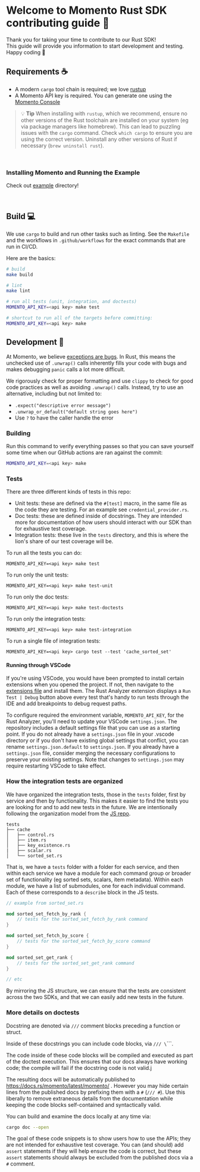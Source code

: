 # Welcome to Momento Rust SDK contributing guide :wave:

Thank you for taking your time to contribute to our Rust SDK!
<br/>
This guide will provide you information to start development and testing.
<br/>
Happy coding :dancer:
<br/>

## Requirements :coffee:

- A modern `cargo` tool chain is required; we love [rustup](https://rustup.rs/)
- A Momento API key is required. You can generate one using the [Momento Console](https://console.gomomento.com)

> :bulb: **Tip** When installing with `rustup`, which we recommend, ensure no other versions of the Rust toolchain are installed on your system (eg via package managers like homebrew). This can lead to puzzling issues with the `cargo` command. Check `which cargo` to ensure you are using the correct version. Uninstall any other versions of Rust if necessary (`brew uninstall rust`).

<br/>

### Installing Momento and Running the Example

Check out [example](./example/) directory!

<br/>

## Build :computer:

We use `cargo` to build and run other tasks such as linting. See the `Makefile` and the workflows in `.github/workflows` for the exact commands that are run in CI/CD.

Here are the basics:

```bash
# build
make build

# lint
make lint

# run all tests (unit, integration, and doctests)
MOMENTO_API_KEY=<api key> make test

# shortcut to run all of the targets before committing:
MOMENTO_API_KEY=<api key> make
```

## Development 🔨

At Momento, we believe [exceptions are bugs](https://www.gomomento.com/blog/exceptions-are-bugs). In Rust, this means the
unchecked use of `.unwrap()` calls inherently fills your code with bugs and makes debugging `panic` calls a lot more difficult.

We rigorously check for proper formatting and use `clippy` to check for good code practices as well as avoiding `.unwrap()` calls. Instead, try to use
an alternative, including but not limited to:

- `.expect("descriptive error message")`
- `.unwrap_or_default("default string goes here")`
- Use `?` to have the caller handle the error

### Building

Run this command to verify everything passes so that you can save yourself some time when our GitHub actions are ran against the commit:

```bash
MOMENTO_API_KEY=<api key> make
```

### Tests

There are three different kinds of tests in this repo:

- Unit tests: these are defined via the `#[test]` macro, in the same file as the code they are testing. For an example see `credential_provider.rs`.
- Doc tests: these are defined inside of docstrings. They are intended more for documentation of how users should interact with our SDK than for exhaustive test coverage.
- Integration tests: these live in the `tests` directory, and this is where the lion's share of our test coverage will be.

To run all the tests you can do:

```
MOMENTO_API_KEY=<api key> make test
```

To run only the unit tests:

```
MOMENTO_API_KEY=<api key> make test-unit
```

To run only the doc tests:

```
MOMENTO_API_KEY=<api key> make test-doctests
```

To run only the integration tests:

```
MOMENTO_API_KEY=<api key> make test-integration
```

To run a single file of integration tests:

```
MOMENTO_API_KEY=<api key> cargo test --test 'cache_sorted_set'
```

#### Running through VSCode

If you're using VSCode, you would have been prompted to install certain extensions when you opened the project. If not, then navigate to the [extensions file](./.vscode/extensions.json) and install them. The Rust Analyzer extension displays a `Run Test | Debug` button above every test
that's handy to run tests through the IDE and add breakpoints to debug request paths. 

To configure required the environment variable, `MOMENTO_API_KEY`, for the Rust Analyzer, you'll need to update your VSCode `settings.json`. The repository includes a default settings file that you can use as a starting point. If you do not already have a `settings.json` file in your .vscode directory or if you don't have existing global settings that conflict, you can rename `settings.json.default` to `settings.json`. If you already have a `settings.json` file, consider merging the necessary configurations to preserve your existing settings. Note that changes to `settings.json` may require restarting VSCode to take effect.

### How the integration tests are organized

We have organized the integration tests, those in the `tests` folder, first by service and then by functionality.
This makes it easier to find the tests you are looking for and to add new tests in the future. We are intentionally
following the organization model from the [JS repo](https://github.com/momentohq/client-sdk-javascript/packages/common-integration-tests/src).

```
tests
├── cache
│   ├── control.rs
│   ├── item.rs
│   ├── key_existence.rs
|   ├── scalar.rs
│   └── sorted_set.rs
```

That is, we have a `tests` folder with a folder for each service, and then within each service we have a module
for each command group or broader set of functionality (eg sorted sets, scalars, item metadata). Within each module,
we have a list of submodules, one for each individual command. Each of these corresponds to a `describe` block in the
JS tests.

```rust
// example from sorted_set.rs

mod sorted_set_fetch_by_rank {
    // tests for the sorted_set_fetch_by_rank command
}

mod sorted_set_fetch_by_score {
    // tests for the sorted_set_fetch_by_score command
}

mod sorted_set_get_rank {
    // tests for the sorted_set_get_rank command
}

// etc
```

By mirroring the JS structure, we can ensure that the tests are consistent across the two SDKs, and that we can easily
add new tests in the future.

### More details on doctests

Docstring are denoted via `///` comment blocks preceding a function or struct.

Inside of these docstrings you can include code blocks, via `/// \`\`\``.

The code inside of these code blocks will be compiled and executed as part of the doctest execution. This ensures that our docs always have working code; the compile will fail if the docstring code is not valid.j

The resulting docs will be automatically published to https://docs.rs/momento/latest/momento/ . However you may hide certain lines from the published docs by prefixing them with a `#` (`/// #`). Use this liberally to remove extraneous details from the documentation while keeping the code blocks self-contained and syntactically valid.

You can build and examine the docs locally at any time via:

```bash
cargo doc --open
```

The goal of these code snippets is to show users how to use the APIs; they are not intended for
exhaustive test coverage. You can (and should) add `assert` statements if they will help ensure
the code is correct, but these `assert` statements should always be excluded from the published docs
via a `#` comment.
